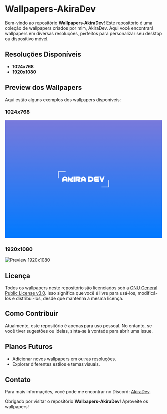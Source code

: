 # Wallpapers-AkiraDev

Bem-vindo ao repositório **Wallpapers-AkiraDev**! Este repositório é uma coleção de wallpapers criados por mim, AkiraDev. Aqui você encontrará wallpapers em diversas resoluções, perfeitos para personalizar seu desktop ou dispositivo móvel.

## Resoluções Disponíveis

- **1024x768**
- **1920x1080**

## Preview dos Wallpapers

Aqui estão alguns exemplos dos wallpapers disponíveis:

### 1024x768
![Preview 1024x768](wallpapers/Wallpapers1024x768/akiraBlue.png)

### 1920x1080
![Preview 1920x1080](wallpapers/Wallpapers1980x1080/akirapurple.png)

## Licença

Todos os wallpapers neste repositório são licenciados sob a [GNU General Public License v3.0](LICENSE). Isso significa que você é livre para usá-los, modificá-los e distribuí-los, desde que mantenha a mesma licença.

## Como Contribuir

Atualmente, este repositório é apenas para uso pessoal. No entanto, se você tiver sugestões ou ideias, sinta-se à vontade para abrir uma issue.

## Planos Futuros

- Adicionar novos wallpapers em outras resoluções.
- Explorar diferentes estilos e temas visuais.

## Contato

Para mais informações, você pode me encontrar no Discord: [AkiraDev](https://discord.com/invite/BcHmshGDKt).

Obrigado por visitar o repositório **Wallpapers-AkiraDev**! Aproveite os wallpapers!
